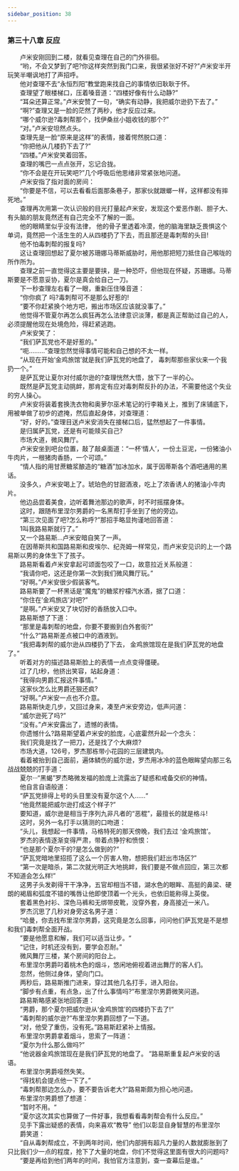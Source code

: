 ```yaml
---
sidebar_position: 38
---
```

### 第三十八章 反应  


　　卢米安刚回到二楼，就看见查理在自己的门外徘徊。  
　　“哟，不会又梦到了吧?你这样突然到我门口来，我很紧张好不好?”卢米安半开玩笑半嘲讽地打了声招呼。  
　　他对查理不去“永恒烈阳”教堂跑来找自己的事情依旧耿耿于怀。  
　　查理望了眼楼梯口，压着嗓音道：“四楼好像有什么动静?”  
　　“耳朵还算正常。”卢米安赞了一句，“确实有动静，我把威尔逊扔下去了。”  
　　“啊?”查理又是一脸的茫然了两秒，他才反应过来。  
　　“哪个威尔逊?毒刺帮那个，找伊桑丝小姐收钱的那个?”  
　　“对。”卢米安坦然点头。  
　　查理先是一脸“原来是这样”的表情，接着愕然脱口道：  
　　“你把他从几楼扔下去了?”  
　　“四楼。”卢米安笑着回答。  
　　查理的嘴巴一点点张开，忘记合拢。  
　　“你不会是在开玩笑吧?”几个呼吸后他思绪非常紧张地问道。  
　　卢米安指了指对面的房间：  
　　“你要是不信，可以去看看后面那条巷子，那家伙就跟螂一样，这样都没有摔死地。”  
　　查理再次用第一次认识般的目光打量起卢米安，发现这个爱恶作剧、胆子大、有头脑的朋友竟然还有自己完全不了解的一面。  
　　他的眼睛里似乎没有法律， 他的骨子里透着冷漠，他的脑海里缺乏畏惧这个单词，竟然把一个活生生的人从四楼扔了下去，而且那还是毒刺帮的头目!  
　　他不怕毒刺帮的报复吗?  
　　这让查理回想起了夏尔被苏珊娜马蒂斯威胁时，用他那把短刀抵住自己喉咙的所作所为。  
　　查理之前一直觉得这主要是要挟，是一种恐吓，但他现在怀疑，苏珊娜。马蒂斯要是不愿意妥协，夏尔是真会给自己一刀。  
　　下一秒查理左右看了一眼，重新压住嗓音道：  
　　“你你疯了 吗?毒刺帮可不是那么好惹的!  
　　“要不你赶紧换个地方吧，搬出市场区应该就没事了。”  
　　他觉得不管夏尔再怎么疯狂再怎么法律意识淡薄，都是真正帮助过自己的人，必须提醒他现在处境危险，得赶紧逃跑。  
　　卢米安笑了：  
　　“我们萨瓦党也不是好惹的。”  
　　“呃………”查理忽然觉得事情可能和自己想的不太一样。  
　　“从现在开始‘金鸡旅馆’就是我们萨瓦党的地盘了， 毒刺帮那些家伙来一个我扔一个。”  
　　是萨瓦党让夏尔对付威尔逊的?查理恍然大悟，放下了一半的心。  
　　既然是萨瓦党主动挑衅，那肯定有应对毒刺帮反扑的办法，不需要他这个失业的穷人操心。  
　　卢米安将装着套换洗衣物和奥萝尔巫术笔记的行李箱关上，推到了床铺底下，用被单做了初步的遮掩，然后直起身体，对查理道：  
　　“好，好的。”查理目送卢米安消失在接梯口后，猛然想起了一件事情。  
　　是归属萨瓦党，还是有可能赎买自己?  
　　市场大道，微风舞厅。  
　　卢米安坐到吧台位置，敲了敲桌面道：“一杯‘情人’，一份土豆泥，一份猪油小牛肉片，一根猪肉香肠，一个可颂。”  
　　“情人指的用甘蔗糖浆酿造的“糖酒”加冰加水，属于因蒂斯各个酒吧通用的黑话。  
　　没多久，卢米安喝上了。琥珀色的甘甜酒液，吃上了浓香诱人的猪油小牛肉片。  
　　他边品尝着美食，边听着舞池那边的歌声，时不时摇摆身体。  
　　这时，跟随布里涅尔男爵的一名黑帮打手坐到了他的旁边。  
　　“第三次见面了吧?怎么称呼?”那招手略显拘谨地回答道：  
　　1叫我路易斯就行了。”  
　　又一个路易斯…卢米安暗自笑了一声。  
　　在因蒂斯共和国路易斯和皮埃尔、纪尧姆一样常见，而卢米安见识的上一个路易斯以男的身体生下了孩子。  
　　路易斯看着卢米安拿起可颂面包咬了一口，故意拉近关系般道：  
　　“我请你吧，这还是你第一次到我们微风舞厅玩。”  
　　“好啊。”卢米安很少假装客气。  
　　路易斯要了一杯黑话是“魔鬼”的糖浆柠檬汽水酒，据了口道：  
　　“你住在’金鸡旅店’对吧?”  
　　“是啊。”卢米安叉了块切好的香肠放入口中。  
　　路易斯想了下道：  
　　“那里是毒刺帮的地盘，你要不要搬到白外套街?”  
　　“什么?”路易斯差点被口中的酒液到。  
　　“我把毒刺帮的威尔逊从四楼扔了下去， 金鸡旅馆现在是我们萨瓦党的地盘了。”  
　　听着对方的描述路易斯脸上的表情一点点变得僵硬。  
　　过了几t秒，他挤出笑容，站起身道：  
　　“我得向男爵汇报这件事情。”  
　　这家伙怎么比男爵还狠还疯?  
　　“好啊。”卢米安一点也不介意。  
　　路易斯快走几步，又回过身来，凑至卢米安旁边，低声问道：  
　　“威尔逊死了吗?”  
　　“没有。”卢米安露出了，遗憾的表情。  
　　你遗憾什么?路易斯望着卢米安的脸庞，心底霍然升起一个念头：  
　　我们究竟是找了一把刀，还是找了个大麻烦?  
　　市场大道，126号，罗杰那栋带小花园的三层建筑内。  
　　看着被抬到自己面前，遍体鳞伤的威尔逊，罗杰用冰冷的蓝色眼眸望向那三名战战兢兢的打手道：  
　　夏尔···“黑蝎”罗杰略微发福的脸庞上流露出了疑惑和戒备交织的神情。  
　　他自言自语般道：  
　　“萨瓦党排得上号的头目里没有夏尔这个人……“  
　　“他竟然能把威尔逊打成这个样子?”  
　　要知道，威尔逊是相当于序列九非凡者的“恶棍”，最擅长的就是格斗!  
　　这时，另外一名打手以猜测的口吻道：  
　　“头儿，我想起一件事情，马格特死的那天傍晚，我们去过 ‘金鸡旅馆’。  
　　罗杰的表情逐渐变得严肃，带着点狰狞和愤恨：  
　　“也是那个夏尔干的?是怎么做到的?“  
　　“萨瓦党暗地里招揽了这么一个厉害人物，想把我们赶出市场区?”  
　　“第一次是暗杀，第二次就光明正大地挑衅，我们要是不做点回应，第三次都不知道会怎么样!”  
　　这男子头发剃得干干净净，五官却相当不错，湖水色的眼眸、高挺的鼻梁、硬朗的褐眉和弧度不错的嘴唇让他即使顶着一个光头，也依旧能称得上英俊。  
　　套着黑色衬衫、深色马裤和无绑带皮靴，没穿外套，身高接近一米八。  
　　罗杰沉思了几秒对身旁这名男子道：  
　　“哈曼，你去找布里涅尔男爵，这究竟是怎么回事，问问他们萨瓦党是不是想和我们毒刺帮全面开战。  
　　”要是他愿意和解，我们可以适当让步。“  
　　“记住，时机还没有到，要学会忍耐。”  
　　微风舞厅三楼，某个房间的阳台上。  
　　布里涅尔男爵叼着桃木色的烟斗，悠闲地俯视着进出舞厅的客人们。  
　　忽然，他侧过身体，望向门口。  
　　两秒后，路易斯推门进来，穿过其他几名打手，进入阳台。  
　　“脚步有点重，有点急，出了什么事情吗?”布里涅尔男爵微笑问道。  
　　路易斯略感紧张地回答道：  
　　“男爵，那个夏尔把威尔逊从‘金鸡旅馆’的四楼扔下去了!“  
　　“毒刺帮的威尔逊?”布里涅尔男爵回想了一下道。  
　　“对，他受了重伤，没有死。”路易斯赶紧补上情报。  
　　布里涅尔男爵拿着烟斗，思索了一阵道：  
　　“夏尔为什么那么做吗?”  
　　“他说器金鸡旅馆现在是我们萨瓦党的地盘了。 ”路易斯重复起卢米安的话语。  
　　布里涅尔男爵哑然失笑。  
　　“得找机会提点他一下了。”  
　　“毒刺帮那边怎么办，要不要告诉老大?”路易斯颇为担心地问道。  
　　布里涅尔男爵想了想道：  
　　“暂时不用。“  
　　“夏尔这次其实也算做了一件好事，我想看看毒刺帮会有什么反应。”  
　　见手下露出疑惑的表情，向来喜欢“教导” 他们以彰显自身智慧的布里涅尔  
　　爵笑道：  
　　“自从毒刺帮成立，不到两年时间，他们内部拥有超凡力量的人数就膨胀到了只比我们少一点的程度，抢下了大量的地盘，你们不觉得这里面有很大的问题吗?  
　　“要是再给到他们两年的时间，我怕官方注意到，查一查幕后是谁。”  
